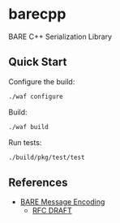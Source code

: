 # barecpp

BARE C++ Serialization Library

## Quick Start

Configure the build:

```bash
./waf configure
```

Build:

```bash
./waf build
```

Run tests:

```bash
./build/pkg/test/test
```

## References

* [BARE Message Encoding](https://baremessages.org/)
  * [RFC DRAFT](https://datatracker.ietf.org/doc/draft-devault-bare/)
